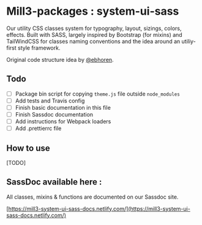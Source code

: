 # Mill3-packages : system-ui-sass

Our utility CSS classes system for typography, layout, sizings, colors, effects. Built with SASS, largely inspired by Bootstrap (for mixins) and TailWindCSS for classes naming conventions and the idea around an utiliy-first style framework.

Original code structure idea by [@ebhoren](https://github.com/ebhoren).

## Todo

- [ ] Package bin script for copying `theme.js` file outside `node_modules`
- [ ] Add tests and Travis config
- [ ] Finish basic documentation in this file
- [ ] Finish Sassdoc documentation
- [ ] Add instructions for Webpack loaders
- [ ] Add .prettierrc file

## How to use

[TODO]

## SassDoc available here :

All classes, mixins & functions are documented on our Sassdoc site.

[https://mill3-system-ui-sass-docs.netlify.com/](https://mill3-system-ui-sass-docs.netlify.com/)
